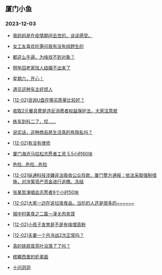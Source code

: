 ## 厦门小鱼 
### 2023-12-03

+ [我妈妈是在疫情期间去世的，谈谈感受。](http://bbs.xmfish.com/read-htm-tid-18114676.html)

+ [女工友喜欢吃笋问我有没有纯野生的](http://bbs.xmfish.com/read-htm-tid-18114668.html)

+ [都这么牛逼，为啥找不到对象？](http://bbs.xmfish.com/read-htm-tid-18114724.html)

+ [明年回老家找人结婚不出来了](http://bbs.xmfish.com/read-htm-tid-18114608.html)

+ [星期六，开心！](http://bbs.xmfish.com/read-htm-tid-18114662.html)

+ [遇见这种车主好烦人](http://bbs.xmfish.com/read-htm-tid-18114672.html)

+ [[12-02]咨询U盘在哪买质量比较好？](http://bbs.xmfish.com/read-htm-tid-18114669.html)

+ [收取2元餐具费是违反消费者权益保护法，大家注意就](http://bbs.xmfish.com/read-htm-tid-18114607.html)

+ [练车到科二了，哎……](http://bbs.xmfish.com/read-htm-tid-18114794.html)

+ [说实话，这种商品房生活真的有隐私吗？](http://bbs.xmfish.com/read-htm-tid-18114882.html)

+ [[12-02]有没有律师](http://bbs.xmfish.com/read-htm-tid-18114659.html)

+ [厦门海沧马拉松志愿者工资
5.5小时60块](http://bbs.xmfish.com/read-htm-tid-18114848.html)

+ [危险…危险…危险](http://bbs.xmfish.com/read-htm-tid-18114645.html)

+ [[12-02]纵通科技涉嫌非法吸收公众存款，厦门警方通报：依法采取强制措施，对涉案资产资金进行追缴、冻结](http://bbs.xmfish.com/read-htm-tid-18114747.html)

+ [张某哲演唱会志愿者9个小时50块](http://bbs.xmfish.com/read-htm-tid-18114865.html)

+ [[12-02]大家一边在说垃圾食品，当吃的人还是很多的~~~~~~](http://bbs.xmfish.com/read-htm-tid-18114906.html)

+ [城中村美食之二篇～潼关肉夹馍](http://bbs.xmfish.com/read-htm-tid-18114825.html)

+ [[12-02]小孩子发育是不是有啥增高粉](http://bbs.xmfish.com/read-htm-tid-18114886.html)

+ [[12-02]夫妻一个月冷战2次正常吗？](http://bbs.xmfish.com/read-htm-tid-18114877.html)

+ [真的铁观音茶叶没落了了吗？](http://bbs.xmfish.com/read-htm-tid-18114802.html)

+ [槟榔西里的虾弟面](http://bbs.xmfish.com/read-htm-tid-18114796.html)

+ [十问洞洞](http://bbs.xmfish.com/read-htm-tid-18114918.html)

